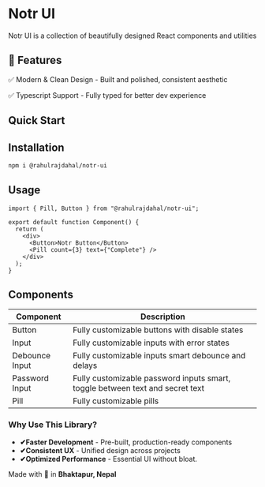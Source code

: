# Notr UI

Notr UI is a collection of beautifully designed React components
and utilities

## 🚀 Features

✅ Modern & Clean Design - Built and polished, consistent aesthetic

✅ Typescript Support - Fully typed for better dev experience

## Quick Start

## Installation

```bash
npm i @rahulrajdahal/notr-ui
```

## Usage

```tsx
import { Pill, Button } from "@rahulrajdahal/notr-ui";

export default function Component() {
  return (
    <div>
      <Button>Notr Button</Button>
      <Pill count={3} text={"Complete"} />
    </div>
  );
}
```

## Components

| Component      | Description                                                                   |
| -------------- | ----------------------------------------------------------------------------- |
| Button         | Fully customizable buttons with disable states                                |
| Input          | Fully customizable inputs with error states                                   |
| Debounce Input | Fully customizable inputs smart debounce and delays                           |
| Password Input | Fully customizable password inputs smart, toggle between text and secret text |
| Pill           | Fully customizable pills                                                      |

### Why Use This Library?

- **✔Faster Development** - Pre-built, production-ready components
- **✔Consistent UX** - Unified design across projects
- **✔Optimized Performance** - Essential UI without bloat.

Made with 💝 in **Bhaktapur, Nepal**
